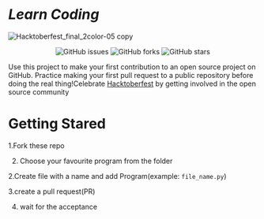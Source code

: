 # *Learn Coding*










![Hacktoberfest_final_2color-05 copy](https://user-images.githubusercontent.com/72604216/135604895-fc1daaf9-a922-4bba-a5c4-a959b22f9d90.png)





<p align="center">
   <img alt="GitHub issues" src="https://img.shields.io/github/issues/hasthamalp/learn-coding"></a>
   <img alt="GitHub forks" src="https://img.shields.io/github/forks/hasthamalp/learn-coding"></a>
   <img alt="GitHub stars" src="https://img.shields.io/github/stars/hasthamalp/learn-coding"></a>
</p>


Use this project to make your first contribution to an open source project on GitHub. Practice making your first pull request to a public repository before doing the real thing!Celebrate [Hacktoberfest](https://hacktoberfest.digitalocean.com/) by getting involved in the open source community


# Getting Stared

1.Fork these repo

2. Choose your favourite program from the folder

2.Create file with a name and add Program(example: `file_name.py`)

3.create a pull request(PR)


4. wait for the acceptance

